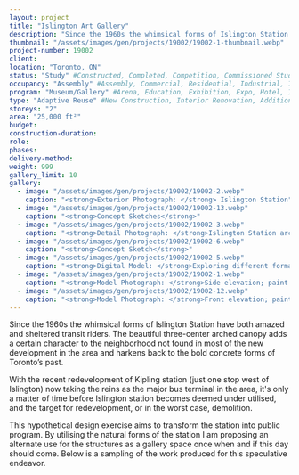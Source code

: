 ```yaml
---
layout: project 
title: "Islington Art Gallery"
description: "Since the 1960s the whimsical forms of Islington Station have both amazed and sheltered transit riders. The beautiful three-center arched canopy adds a certain character to the neighborhood not found in most of the new development in the area and harkens back to the bold concrete forms of Toronto’s past."
thumbnail: "/assets/images/gen/projects/19002/19002-1-thumbnail.webp"
project-number: 19002
client: 
location: "Toronto, ON"
status: "Study" #Constructed, Completed, Competition, Commissioned Study, Design Development, Under Construction, Demolished, Study
occupancy: "Assembly" #Assembly, Commercial, Residential, Industrial, Institutional   
program: "Museum/Gallery" #Arena, Education, Exhibition, Expo, Hotel, Industrial, Industry, Infrastructure, Landscape, Leisure, Library, Masterplan, Mixed Use, Museum/Gallery, Office, Parking, Publicspace, Religion, Research, Residential, Restaurant/Bar, Retail, Scenography, Services, Theatre
type: "Adaptive Reuse" #New Construction, Interior Renovation, Addition, Adaptive Reuse
storeys: "2"
area: "25,000 ft²"
budget: 
construction-duration: 
role: 
phases: 
delivery-method: 
weight: 999
gallery_limit: 10
gallery:
  - image: "/assets/images/gen/projects/19002/19002-2.webp"
    caption: "<strong>Exterior Photograph: </strong> Islington Station"
  - image: "/assets/images/gen/projects/19002/19002-13.webp"
    caption: "<strong>Concept Sketches</strong>"
  - image: "/assets/images/gen/projects/19002/19002-3.webp"
    caption: "<strong>Detail Photograph: </strong>Islington Station arch profile."
  - image: "/assets/images/gen/projects/19002/19002-6.webp"
    caption: "<strong>Concept Sketch</strong>"
  - image: "/assets/images/gen/projects/19002/19002-5.webp"
    caption: "<strong>Digital Model: </strong>Exploring different formal solutions for the addition."
  - image: "/assets/images/gen/projects/19002/19002-1.webp"
    caption: "<strong>Model Photograph: </strong>Side elevation; paint on styrofoam model"
  - image: "/assets/images/gen/projects/19002/19002-12.webp"
    caption: "<strong>Model Photograph: </strong>Front elevation; paint on styrofoam model"
---
```

Since the 1960s the whimsical forms of Islington Station have both amazed and sheltered transit riders. The beautiful three-center arched canopy adds a certain character to the neighborhood not found in most of the new development in the area and harkens back to the bold concrete forms of Toronto’s past.

With the recent redevelopment of Kipling station (just one stop west of Islington) now taking the reins as the major bus terminal in the area, it's only a matter of time before Islington station becomes deemed under utilised, and the target for redevelopment, or in the worst case, demolition.

This hypothetical design exercise aims to transform the station into public program. By utilising the natural forms of the station I am proposing an alternate use for the structures as a gallery space once when and if this day should come. Below is a sampling of the work produced for this speculative endeavor.